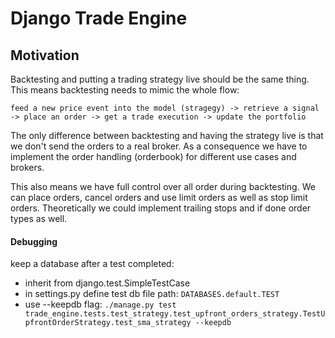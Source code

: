 # Django Trade Engine

## Motivation
Backtesting and putting a trading strategy live should be the same thing. This means backtesting needs to mimic the 
whole flow: 

 `feed a new price event into the model (stragegy) -> retrieve a signal -> place an order -> get a trade execution -> update the portfolio`  

The only difference between backtesting and having the strategy live is that we don't send the orders to a real broker.
As a consequence we have to implement the order handling (orderbook) for different use cases and brokers.

This also means we have full control over all order during backtesting. We can place orders, cancel orders and use
limit orders as well as stop limit orders. Theoretically we could implement trailing stops and if done order types as well.  


#### Debugging
keep a database after a test completed:
 * inherit from django.test.SimpleTestCase
 * in settings.py define test db file path: `DATABASES.default.TEST`
 * use --keepdb flag: `./manage.py test trade_engine.tests.test_strategy.test_upfront_orders_strategy.TestUpfrontOrderStrategy.test_sma_strategy --keepdb`
